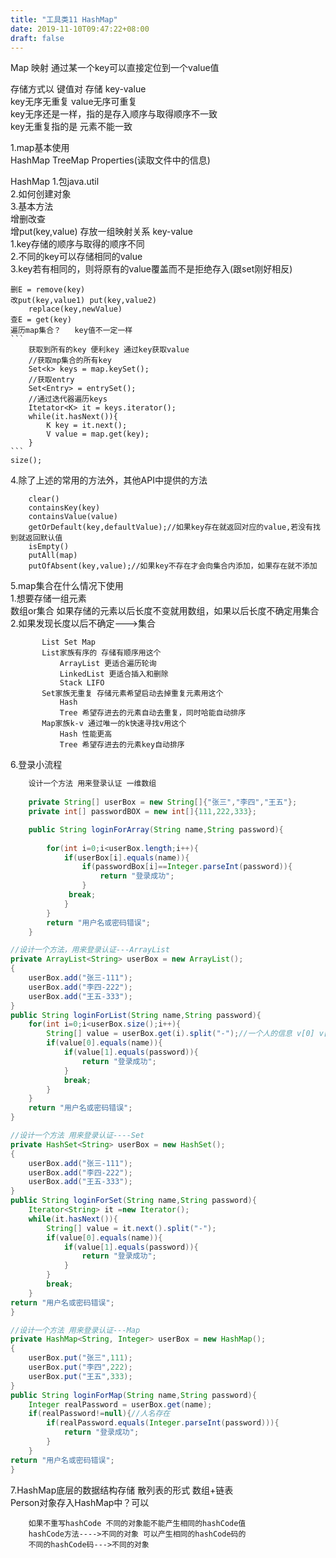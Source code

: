 ```yaml
---
title: "工具类11 HashMap"
date: 2019-11-10T09:47:22+08:00
draft: false
---
```



Map 映射 通过某一个key可以直接定位到一个value值 

存储方式以 键值对 存储 key-value    
key无序无重复 value无序可重复   
key无序还是一样，指的是存入顺序与取得顺序不一致     
key无重复指的是 元素不能一致        

1.map基本使用   
    HashMap 
    TreeMap 
    Properties(读取文件中的信息)

HashMap 
1.包java.util   
2.如何创建对象  
3.基本方法  
    增删改查    
    增put(key,value) 存放一组映射关系 key-value   
        1.key存储的顺序与取得的顺序不同     
        2.不同的key可以存储相同的value    
        3.key若有相同的，则将原有的value覆盖而不是拒绝存入(跟set刚好相反)

    删E = remove(key)
    改put(key,value1) put(key,value2)
        replace(key,newValue)   
    查E = get(key)  
    遍历map集合？   key值不一定一样 
    ```
        获取到所有的key 便利key 通过key获取value
        //获取mp集合的所有key   
        Set<k> keys = map.keySet();
        //获取entry 
        Set<Entry> = entrySet();
        //通过迭代器遍历keys    
        Itetator<K> it = keys.iterator();
        while(it.hasNext()){
            K key = it.next();
            V value = map.get(key); 
        }
    ```
    size();
    
4.除了上述的常用的方法外，其他API中提供的方法   
```
    clear() 
    containsKey(key) 
    containsValue(value) 
    getOrDefault(key,defaultValue);//如果key存在就返回对应的value,若没有找到就返回默认值    
    isEmpty()
    putAll(map) 
    putOfAbsent(key,value);//如果key不存在才会向集合内添加，如果存在就不添加    
```

5.map集合在什么情况下使用   
    1.想要存储一组元素    
        数组or集合 如果存储的元素以后长度不变就用数组，如果以后长度不确定用集合     
    2.如果发现长度以后不确定--->集合    
 ```
        List Set Map    
        List家族有序的 存储有顺序用这个 
            ArrayList 更适合遍历轮询
            LinkedList 更适合插入和删除 
            Stack LIFO  
        Set家族无重复 存储元素希望启动去掉重复元素用这个    
            Hash    
            Tree 希望存进去的元素自动去重复，同时哈能自动排序    
        Map家族k-v 通过唯一的k快速寻找v用这个   
            Hash 性能更高   
            Tree 希望存进去的元素key自动排序    
```


6.登录小流程
```java
    设计一个方法 用来登录认证 一维数组
   
    private String[] userBox = new String[]{"张三","李四","王五"};
    private int[] passwordBOX = new int[]{111,222,333};

    public String loginForArray(String name,String password){
       
        for(int i=0;i<userBox.length;i++){
            if(userBox[i].equals(name)){
                if(passwordBox[i]==Integer.parseInt(password)){
                    return "登录成功";
                }
             break;
            }
        }
        return "用户名或密码错误";
    }

```

```java
//设计一个方法，用来登录认证---ArrayList    
private ArrayList<String> userBox = new ArrayList();
{
    userBox.add("张三-111");
    userBox.add("李四-222");
    userBox.add("王五-333");
}
public String loginForList(String name,String password){
    for(int i=0;i<userBox.size();i++){
        String[] value = userBox.get(i).split("-");//一个人的信息 v[0] v[1]
        if(value[0].equals(name)){
            if(value[1].equals(password)){
                return "登录成功";
            }
            break;
        }
    }
    return "用户名或密码错误";
}
```

```java
//设计一个方法 用来登录认证----Set
private HashSet<String> userBox = new HashSet();
{
    userBox.add("张三-111");
    userBox.add("李四-222");
    userBox.add("王五-333");
}
public String loginForSet(String name,String password){
    Iterator<String> it =new Iterator();
    while(it.hasNext()){
        String[] value = it.next().split("-");
        if(value[0].equals(name)){
            if(value[1].equals(password)){
                return "登录成功";
            }
        }
        break;
    }
return "用户名或密码错误";
}
```


```java
//设计一个方法 用来登录认证---Map   
private HashMap<String, Integer> userBox = new HashMap();
{
    userBox.put("张三",111);
    userBox.put("李四",222);
    userBox.put("王五",333);   
} 
public String loginForMap(String name,String password){
    Integer realPassword = userBox.get(name);
    if(realPassword!=null){//人名存在
        if(realPassword.equals(Integer.parseInt(password))){
            return "登录成功";
        }
    }
return "用户名或密码错误";
}
```

7.HashMap底层的数据结构存储     散列表的形式    数组+链表   
    Person对象存入HashMap中？可以   

        如果不重写hashCode 不同的对象能不能产生相同的hashCode值
        hashCode方法---->不同的对象 可以产生相同的hashCode码的  
        不同的hashCode码--->不同的对象  
        
